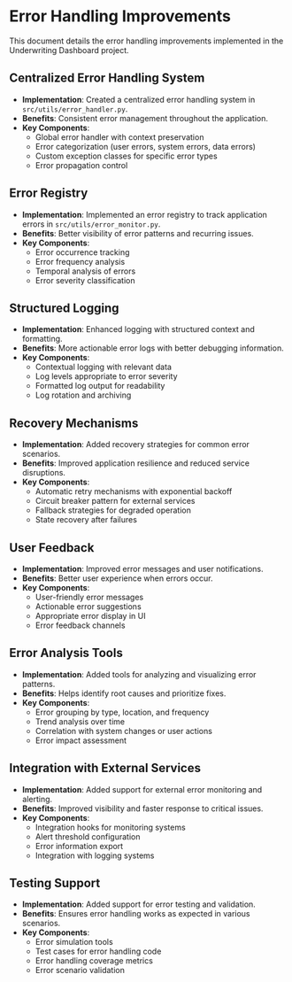 # Error Handling Improvements

This document details the error handling improvements implemented in the Underwriting Dashboard project.

## Centralized Error Handling System

- **Implementation**: Created a centralized error handling system in `src/utils/error_handler.py`.
- **Benefits**: Consistent error management throughout the application.
- **Key Components**:
  - Global error handler with context preservation
  - Error categorization (user errors, system errors, data errors)
  - Custom exception classes for specific error types
  - Error propagation control

## Error Registry

- **Implementation**: Implemented an error registry to track application errors in `src/utils/error_monitor.py`.
- **Benefits**: Better visibility of error patterns and recurring issues.
- **Key Components**:
  - Error occurrence tracking
  - Error frequency analysis
  - Temporal analysis of errors
  - Error severity classification

## Structured Logging

- **Implementation**: Enhanced logging with structured context and formatting.
- **Benefits**: More actionable error logs with better debugging information.
- **Key Components**:
  - Contextual logging with relevant data
  - Log levels appropriate to error severity
  - Formatted log output for readability
  - Log rotation and archiving

## Recovery Mechanisms

- **Implementation**: Added recovery strategies for common error scenarios.
- **Benefits**: Improved application resilience and reduced service disruptions.
- **Key Components**:
  - Automatic retry mechanisms with exponential backoff
  - Circuit breaker pattern for external services
  - Fallback strategies for degraded operation
  - State recovery after failures

## User Feedback

- **Implementation**: Improved error messages and user notifications.
- **Benefits**: Better user experience when errors occur.
- **Key Components**:
  - User-friendly error messages
  - Actionable error suggestions
  - Appropriate error display in UI
  - Error feedback channels

## Error Analysis Tools

- **Implementation**: Added tools for analyzing and visualizing error patterns.
- **Benefits**: Helps identify root causes and prioritize fixes.
- **Key Components**:
  - Error grouping by type, location, and frequency
  - Trend analysis over time
  - Correlation with system changes or user actions
  - Error impact assessment

## Integration with External Services

- **Implementation**: Added support for external error monitoring and alerting.
- **Benefits**: Improved visibility and faster response to critical issues.
- **Key Components**:
  - Integration hooks for monitoring systems
  - Alert threshold configuration
  - Error information export
  - Integration with logging systems

## Testing Support

- **Implementation**: Added support for error testing and validation.
- **Benefits**: Ensures error handling works as expected in various scenarios.
- **Key Components**:
  - Error simulation tools
  - Test cases for error handling code
  - Error handling coverage metrics
  - Error scenario validation